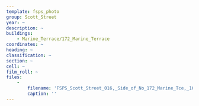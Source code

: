 ```yaml
---
template: fsps_photo
group: Scott_Street
year: ~
description: ~
buildings:
    - Marine_Terrace/172_Marine_Terrace
coordinates: ~
heading: ~
classification: ~
section: ~
cell: ~
film_roll: ~
files:
    -
        filename: 'FSPS_Scott_Street_016,_Side_of_No_172_Marine_Tce,_16-7-J.png'
        caption: ''
---
```

